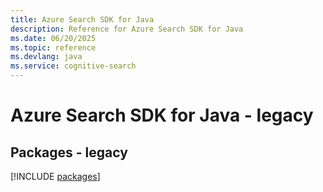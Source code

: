 ```yaml
---
title: Azure Search SDK for Java
description: Reference for Azure Search SDK for Java
ms.date: 06/20/2025
ms.topic: reference
ms.devlang: java
ms.service: cognitive-search
---
```

# Azure Search SDK for Java - legacy
## Packages - legacy
[!INCLUDE [packages](search-index.md)]